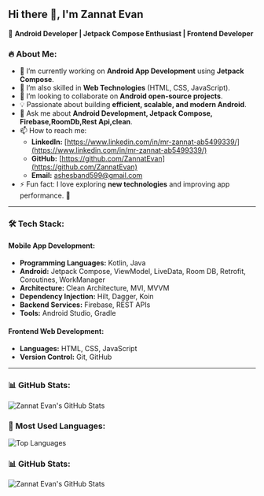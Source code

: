 ## Hi there 👋, I'm Zannat Evan

🚀 **Android Developer | Jetpack Compose Enthusiast | Frontend Developer**  

### 🔥 About Me:
- 🔭 I’m currently working on **Android App Development** using **Jetpack Compose**.
- 🌱 I’m also skilled in **Web Technologies** (HTML, CSS, JavaScript).
- 👯 I’m looking to collaborate on **Android open-source projects**.
- 💡 Passionate about building **efficient, scalable, and modern Android**.
- 💬 Ask me about **Android Development, Jetpack Compose, Firebase,RoomDb,Rest Api,clean**.
- 📫 How to reach me:  
  - **LinkedIn:** [https://www.linkedin.com/in/mr-zannat-ab5499339/](https://www.linkedin.com/in/mr-zannat-ab5499339/)  
  - **GitHub:** [https://github.com/ZannatEvan](https://github.com/ZannatEvan)  
  - **Email:** [ashesband599@gmail.com](ashesband599@gmail.com)  
- ⚡ Fun fact: I love exploring **new technologies** and improving app performance. 🚀

---

### 🛠️ Tech Stack:
#### **Mobile App Development**:
- **Programming Languages:** Kotlin, Java
- **Android:** Jetpack Compose, ViewModel, LiveData, Room DB, Retrofit, Coroutines, WorkManager
- **Architecture:** Clean Architecture, MVI, MVVM
- **Dependency Injection:** Hilt, Dagger, Koin
- **Backend Services:** Firebase, REST APIs
- **Tools:** Android Studio, Gradle

#### **Frontend Web Development**:
- **Languages:** HTML, CSS, JavaScript
- **Version Control:** Git, GitHub

---
### 📊 GitHub Stats:
![Zannat Evan's GitHub Stats](https://github-readme-stats.vercel.app/api?username=ZannatEvan&show_icons=true&theme=tokyonight)

### 📌 Most Used Languages:
![Top Languages](https://github-readme-stats.vercel.app/api/top-langs/?username=ZannatEvan&layout=compact&theme=tokyonight)

### 📊 GitHub Stats:
![Zannat Evan's GitHub Stats](https://github-readme-stats.vercel.app/api?username=ZannatEvan&show_icons=true&theme=tokyonight)




